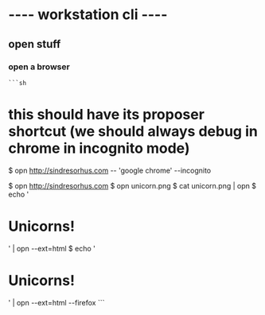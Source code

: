 ---- workstation cli ----
========================


open stuff
---------
### open a browser
	```sh
  # this should have its proposer shortcut (we should always debug in chrome in incognito mode)
  $ opn http://sindresorhus.com -- 'google chrome' --incognito

  $ opn http://sindresorhus.com
  $ opn unicorn.png
  $ cat unicorn.png | opn
  $ echo '<h1>Unicorns!</h1>' | opn --ext=html
  $ echo '<h1>Unicorns!</h1>' | opn --ext=html --firefox 
	```

